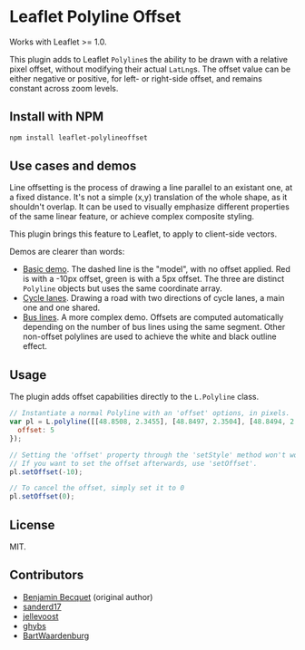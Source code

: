 Leaflet Polyline Offset
===
Works with Leaflet >= 1.0.

This plugin adds to Leaflet `Polyline`s the ability to be drawn with a relative pixel offset, without modifying their actual `LatLng`s. The offset value can be either negative or positive, for left- or right-side offset, and remains constant across zoom levels.

## Install with NPM

```bash
npm install leaflet-polylineoffset
```

## Use cases and demos

Line offsetting is the process of drawing a line parallel to an existant one, at a fixed distance. It's not a simple (x,y) translation of the whole shape, as it shouldn't overlap. It can be used to visually emphasize different properties of the same linear feature, or achieve complex composite styling.

This plugin brings this feature to Leaflet, to apply to client-side vectors.

Demos are clearer than words:
* [Basic demo](http://bbecquet.github.io/Leaflet.PolylineOffset/examples/example.html). The dashed line is the "model", with no offset applied. Red is with a -10px offset, green is with a 5px offset. The three are distinct `Polyline` objects but uses the same coordinate array.
* [Cycle lanes](http://bbecquet.github.io/Leaflet.PolylineOffset/examples/example_cycle.html). Drawing a road with two directions of cycle lanes, a main one and one shared.
* [Bus lines](http://bbecquet.github.io/Leaflet.PolylineOffset/examples/example_bus.html). A more complex demo. Offsets are computed automatically depending on the number of bus lines using the same segment. Other non-offset polylines are used to achieve the white and black outline effect.

## Usage

The plugin adds offset capabilities directly to the `L.Polyline` class.
```javascript
// Instantiate a normal Polyline with an 'offset' options, in pixels.
var pl = L.polyline([[48.8508, 2.3455], [48.8497, 2.3504], [48.8494, 2.35654]], {
  offset: 5
});

// Setting the 'offset' property through the 'setStyle' method won't work.
// If you want to set the offset afterwards, use 'setOffset'.
pl.setOffset(-10);

// To cancel the offset, simply set it to 0
pl.setOffset(0);
```

## License
MIT.

## Contributors
* [Benjamin Becquet](https://github.com/bbecquet) (original author)
* [sanderd17](https://github.com/sanderd17)
* [jellevoost](https://github.com/jellevoost)
* [ghybs](https://github.com/ghybs)
* [BartWaardenburg](https://github.com/BartWaardenburg)
